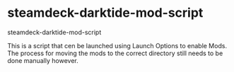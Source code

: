 # steamdeck-darktide-mod-script
steamdeck-darktide-mod-script


This is a script that cen be launched using Launch Options to enable Mods. The process for moving the mods to the correct directory still needs to be done manually however.

